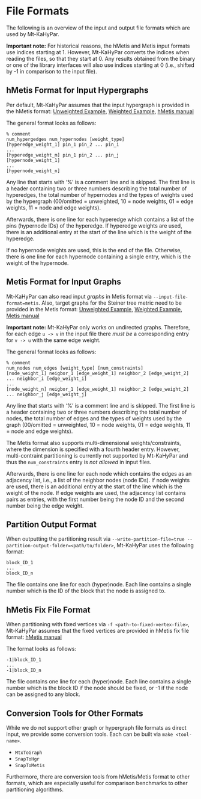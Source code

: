 # File Formats

The following is an overview of the input and output file formats which are used by Mt-KaHyPar.

**Important note:** For historical reasons, the hMetis and Metis input formats use indices starting at 1.
However, Mt-KaHyPar converts the indices when reading the files, so that they start at 0.
Any results obtained from the binary or one of the library interfaces will also use indices starting at 0 (i.e., shifted by -1 in comparison to the input file).

## hMetis Format for Input Hypergraphs

Per default, Mt-KaHyPar assumes that the input hypergraph is provided in the hMetis format:
[Unweighted Example](/tests/instances/unweighted_hypergraph.hgr), [Weighted Example](/tests/instances/hypergraph_with_node_and_edge_weights.hgr), [hMetis manual](https://karypis.github.io/glaros/files/sw/hmetis/manual.pdf)

The general format looks as follows:

```
% comment
num_hypergedges num_hypernodes [weight_type]
[hyperedge_weight_1] pin_1 pin_2 ... pin_i
...
[hyperedge_weight_m] pin_1 pin_2 ... pin_j
[hypernode_weight_1]
...
[hypernode_weight_n]
```

Any line that starts with ‘%’ is a comment line and is skipped.
The first line is a header containing two or three numbers describing the total number of hyperedges, the total number of hypernodes and the types of weights used by the hypergraph
(00/omitted = unweighted, 10 = node weights, 01 = edge weights, 11 = node and edge weights).

Afterwards, there is one line for each hyperedge which contains a list of the pins (hypernode IDs) of the hyperedge.
If hyperedge weights are used, there is an additional entry at the start of the line which is the weight of the hyperedge.

If no hypernode weights are used, this is the end of the file.
Otherwise, there is one line for each hypernode containing a single entry, which is the weight of the hypernode.

## Metis Format for Input Graphs

Mt-KaHyPar can also read input *graphs* in Metis format via `--input-file-format=metis`.
Also, target graphs for the Steiner tree metric need to be provided in the Metis format:
[Unweighted Example](/tests/instances/unweighted_graph.graph), [Weighted Example](/tests/instances/graph_with_node_and_edge_weights.graph), [Metis manual](https://karypis.github.io/glaros/files/sw/metis/manual.pdf)

**Important note:** Mt-KaHyPar only works on undirected graphs. Therefore, for each edge `u -> v` in the input file there *must be* a corresponding entry for `v -> u` with the same edge weight.

The general format looks as follows:

```
% comment
num_nodes num_edges [weight_type] [num_constraints]
[node_weight_1] neigbor_1 [edge_weight_1] neighbor_2 [edge_weight_2] ... neighbor_i [edge_weight_i]
...
[node_weight_n] neigbor_1 [edge_weight_1] neighbor_2 [edge_weight_2] ... neighbor_j [edge_weight_j]
```

Any line that starts with ‘%’ is a comment line and is skipped.
The first line is a header containing two or three numbers describing the total number of nodes, the total number of edges and the types of weights used by the graph
(00/omitted = unweighted, 10 = node weights, 01 = edge weights, 11 = node and edge weights).

The Metis format also supports multi-dimensional weights/constraints, where the dimension is specified with a fourth header entry.
However, multi-contraint partitioning is currently not supported by Mt-KaHyPar and thus the `num_constraints` entry is *not allowed* in input files.

Afterwards, there is one line for each node which contains the edges as an adjacency list, i.e., a list of the neighbor nodes (node IDs).
If node weights are used, there is an additional entry at the start of the line which is the weight of the node.
If edge weights are used, the adjacency list contains pairs as entries, with the first number being the node ID and the second number being the edge weight.

## Partition Output Format

When outputting the partitioning result via `--write-partition-file=true --partition-output-folder=<path/to/folder>`, Mt-KaHyPar uses the following format:

```
block_ID_1
...
block_ID_n
```

The file contains one line for each (hyper)node.
Each line contains a single number which is the ID of the block that the node is assigned to.

## hMetis Fix File Format

When partitioning with fixed vertices via `-f <path-to-fixed-vertex-file>`, Mt-KaHyPar assumes that the fixed vertices are provided in hMetis fix file format:
[hMetis manual](https://karypis.github.io/glaros/files/sw/hmetis/manual.pdf)

The format looks as follows:

```
-1|block_ID_1
...
-1|block_ID_n
```

The file contains one line for each (hyper)node.
Each line contains a single number which is the block ID if the node should be fixed, or -1 if the node can be assigned to any block.

## Conversion Tools for Other Formats

While we do not support other graph or hypergraph file formats as direct input, we provide some conversion tools. Each can be built via `make <tool-name>`.
 - `MtxToGraph`
 - `SnapToHgr`
 - `SnapToMetis`

Furthermore, there are conversion tools from hMetis/Metis format to other formats, which are especially useful for comparison benchmarks to other partitioning algorithms.
